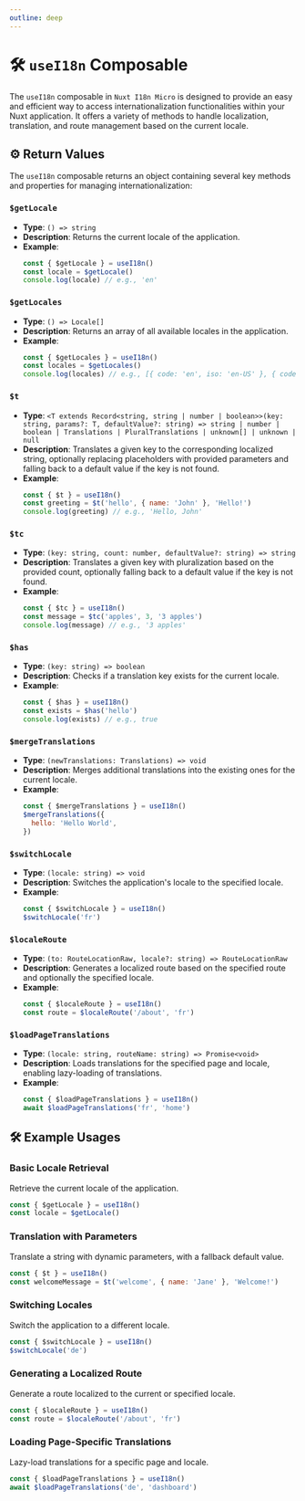 ```yaml
---
outline: deep
---
```


# 🛠️ `useI18n` Composable

The `useI18n` composable in `Nuxt I18n Micro` is designed to provide an easy and efficient way to access internationalization functionalities within your Nuxt application. It offers a variety of methods to handle localization, translation, and route management based on the current locale.

## ⚙️ Return Values

The `useI18n` composable returns an object containing several key methods and properties for managing internationalization:

### `$getLocale`

- **Type**: `() => string`
- **Description**: Returns the current locale of the application.
- **Example**:
  ```js
  const { $getLocale } = useI18n()
  const locale = $getLocale()
  console.log(locale) // e.g., 'en'
  ```

### `$getLocales`

- **Type**: `() => Locale[]`
- **Description**: Returns an array of all available locales in the application.
- **Example**:
  ```js
  const { $getLocales } = useI18n()
  const locales = $getLocales()
  console.log(locales) // e.g., [{ code: 'en', iso: 'en-US' }, { code: 'fr', iso: 'fr-FR' }]
  ```

### `$t`

- **Type**: `<T extends Record<string, string | number | boolean>>(key: string, params?: T, defaultValue?: string) => string | number | boolean | Translations | PluralTranslations | unknown[] | unknown | null`
- **Description**: Translates a given key to the corresponding localized string, optionally replacing placeholders with provided parameters and falling back to a default value if the key is not found.
- **Example**:
  ```js
  const { $t } = useI18n()
  const greeting = $t('hello', { name: 'John' }, 'Hello!')
  console.log(greeting) // e.g., 'Hello, John'
  ```

### `$tc`

- **Type**: `(key: string, count: number, defaultValue?: string) => string`
- **Description**: Translates a given key with pluralization based on the provided count, optionally falling back to a default value if the key is not found.
- **Example**:
  ```js
  const { $tc } = useI18n()
  const message = $tc('apples', 3, '3 apples')
  console.log(message) // e.g., '3 apples'
  ```

### `$has`

- **Type**: `(key: string) => boolean`
- **Description**: Checks if a translation key exists for the current locale.
- **Example**:
  ```js
  const { $has } = useI18n()
  const exists = $has('hello')
  console.log(exists) // e.g., true
  ```

### `$mergeTranslations`

- **Type**: `(newTranslations: Translations) => void`
- **Description**: Merges additional translations into the existing ones for the current locale.
- **Example**:
  ```js
  const { $mergeTranslations } = useI18n()
  $mergeTranslations({
    hello: 'Hello World',
  })
  ```

### `$switchLocale`

- **Type**: `(locale: string) => void`
- **Description**: Switches the application's locale to the specified locale.
- **Example**:
  ```js
  const { $switchLocale } = useI18n()
  $switchLocale('fr')
  ```

### `$localeRoute`

- **Type**: `(to: RouteLocationRaw, locale?: string) => RouteLocationRaw`
- **Description**: Generates a localized route based on the specified route and optionally the specified locale.
- **Example**:
  ```js
  const { $localeRoute } = useI18n()
  const route = $localeRoute('/about', 'fr')
  ```

### `$loadPageTranslations`

- **Type**: `(locale: string, routeName: string) => Promise<void>`
- **Description**: Loads translations for the specified page and locale, enabling lazy-loading of translations.
- **Example**:
  ```js
  const { $loadPageTranslations } = useI18n()
  await $loadPageTranslations('fr', 'home')
  ```

## 🛠️ Example Usages

### Basic Locale Retrieval

Retrieve the current locale of the application.

```js
const { $getLocale } = useI18n()
const locale = $getLocale()
```

### Translation with Parameters

Translate a string with dynamic parameters, with a fallback default value.

```js
const { $t } = useI18n()
const welcomeMessage = $t('welcome', { name: 'Jane' }, 'Welcome!')
```

### Switching Locales

Switch the application to a different locale.

```js
const { $switchLocale } = useI18n()
$switchLocale('de')
```

### Generating a Localized Route

Generate a route localized to the current or specified locale.

```js
const { $localeRoute } = useI18n()
const route = $localeRoute('/about', 'fr')
```

### Loading Page-Specific Translations

Lazy-load translations for a specific page and locale.

```js
const { $loadPageTranslations } = useI18n()
await $loadPageTranslations('de', 'dashboard')
```
